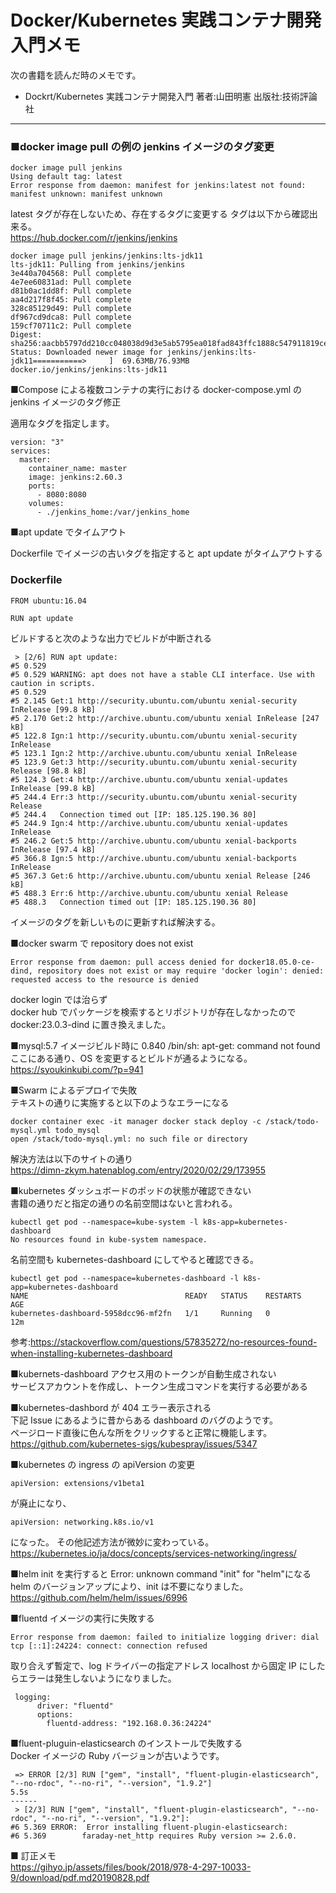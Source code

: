 # Docker/Kubernetes 実践コンテナ開発入門メモ

次の書籍を読んだ時のメモです。

- Dockrt/Kubernetes 実践コンテナ開発入門 著者:山田明憲 出版社:技術評論社

---

### ■docker image pull の例の jenkins イメージのタグ変更

```shell
docker image pull jenkins
Using default tag: latest
Error response from daemon: manifest for jenkins:latest not found: manifest unknown: manifest unknown
```

latest タグが存在しないため、存在するタグに変更する
タグは以下から確認出来る。  
https://hub.docker.com/r/jenkins/jenkins

```
docker image pull jenkins/jenkins:lts-jdk11
lts-jdk11: Pulling from jenkins/jenkins
3e440a704568: Pull complete
4e7ee60831ad: Pull complete
d81b0ac1dd8f: Pull complete
aa4d217f8f45: Pull complete
328c85129d49: Pull complete
df967cd9dca8: Pull complete
159cf70711c2: Pull complete
Digest: sha256:aacbb5797dd210cc048038d9d3e5ab5795ea018fad843ffc1888c547911819ce
Status: Downloaded newer image for jenkins/jenkins:lts-jdk11===========>     ]  69.63MB/76.93MB
docker.io/jenkins/jenkins:lts-jdk11
```

■Compose による複数コンテナの実行における docker-compose.yml の jenkins イメージのタグ修正

適用なタグを指定します。

```shell
version: "3"
services:
  master:
    container_name: master
    image: jenkins:2.60.3
    ports:
      - 8080:8080
    volumes:
      - ./jenkins_home:/var/jenkins_home
```

■apt update でタイムアウト

Dockerfile でイメージの古いタグを指定すると apt update がタイムアウトする

### Dockerfile

```
FROM ubuntu:16.04

RUN apt update
```

ビルドすると次のような出力でビルドが中断される

```
 > [2/6] RUN apt update:
#5 0.529
#5 0.529 WARNING: apt does not have a stable CLI interface. Use with caution in scripts.
#5 0.529
#5 2.145 Get:1 http://security.ubuntu.com/ubuntu xenial-security InRelease [99.8 kB]
#5 2.170 Get:2 http://archive.ubuntu.com/ubuntu xenial InRelease [247 kB]
#5 122.8 Ign:1 http://security.ubuntu.com/ubuntu xenial-security InRelease
#5 123.1 Ign:2 http://archive.ubuntu.com/ubuntu xenial InRelease
#5 123.9 Get:3 http://security.ubuntu.com/ubuntu xenial-security Release [98.8 kB]
#5 124.3 Get:4 http://archive.ubuntu.com/ubuntu xenial-updates InRelease [99.8 kB]
#5 244.4 Err:3 http://security.ubuntu.com/ubuntu xenial-security Release
#5 244.4   Connection timed out [IP: 185.125.190.36 80]
#5 244.9 Ign:4 http://archive.ubuntu.com/ubuntu xenial-updates InRelease
#5 246.2 Get:5 http://archive.ubuntu.com/ubuntu xenial-backports InRelease [97.4 kB]
#5 366.8 Ign:5 http://archive.ubuntu.com/ubuntu xenial-backports InRelease
#5 367.3 Get:6 http://archive.ubuntu.com/ubuntu xenial Release [246 kB]
#5 488.3 Err:6 http://archive.ubuntu.com/ubuntu xenial Release
#5 488.3   Connection timed out [IP: 185.125.190.36 80]
```

イメージのタグを新しいものに更新すれば解決する。

■docker swarm で repository does not exist

```
Error response from daemon: pull access denied for docker18.05.0-ce-dind, repository does not exist or may require 'docker login': denied: requested access to the resource is denied
```

docker login では治らず  
docker hub でパッケージを検索するとリポジトリが存在しなかったので  
docker:23.0.3-dind に置き換えました。

■mysql:5.7 イメージビルド時に 0.840 /bin/sh: apt-get: command not found  
ここにある通り、OS を変更するとビルドが通るようになる。  
https://syoukinkubi.com/?p=941

■Swarm によるデプロイで失敗  
テキストの通りに実施すると以下のようなエラーになる

```
docker container exec -it manager docker stack deploy -c /stack/todo-mysql.yml todo_mysql
open /stack/todo-mysql.yml: no such file or directory
```

解決方法は以下のサイトの通り  
https://dimn-zkym.hatenablog.com/entry/2020/02/29/173955

■kubernetes ダッシュボードのポッドの状態が確認できない  
書籍の通りだと指定の通りの名前空間はないと言われる。

```
kubectl get pod --namespace=kube-system -l k8s-app=kubernetes-dashboard
No resources found in kube-system namespace.
```

名前空間も kubernetes-dashboard にしてやると確認できる。

```
kubectl get pod --namespace=kubernetes-dashboard -l k8s-app=kubernetes-dashboard
NAME                                   READY   STATUS    RESTARTS   AGE
kubernetes-dashboard-5958dcc96-mf2fn   1/1     Running   0          12m
```

参考:https://stackoverflow.com/questions/57835272/no-resources-found-when-installing-kubernetes-dashboard

■kubernets-dashboard アクセス用のトークンが自動生成されない  
サービスアカウントを作成し、トークン生成コマンドを実行する必要がある

■kubernetes-dashbord が 404 エラー表示される  
下記 Issue にあるように昔からある dashboard のバグのようです。  
ページロード直後に色んな所をクリックすると正常に機能します。  
https://github.com/kubernetes-sigs/kubespray/issues/5347

■kubernetes の ingress の apiVersion の変更

```
apiVersion: extensions/v1beta1
```

が廃止になり、

```
apiVersion: networking.k8s.io/v1
```

になった。
その他記述方法が微妙に変わっている。
https://kubernetes.io/ja/docs/concepts/services-networking/ingress/

■helm init を実行すると Error: unknown command "init" for "helm"になる  
helm のバージョンアップにより、init は不要になりました。
https://github.com/helm/helm/issues/6996

■fluentd イメージの実行に失敗する

```
Error response from daemon: failed to initialize logging driver: dial tcp [::1]:24224: connect: connection refused
```

取り合えず暫定で、log ドライバーの指定アドレス localhost から固定 IP にしたらエラーは発生しないようになりました。

```
 logging:
      driver: "fluentd"
      options:
        fluentd-address: "192.168.0.36:24224"
```

■fluent-pluguin-elasticsearch のインストールで失敗する  
Docker イメージの Ruby バージョンが古いようです。

```
 => ERROR [2/3] RUN ["gem", "install", "fluent-plugin-elasticsearch", "--no-rdoc", "--no-ri", "--version", "1.9.2"]                               5.5s
------
 > [2/3] RUN ["gem", "install", "fluent-plugin-elasticsearch", "--no-rdoc", "--no-ri", "--version", "1.9.2"]:
#6 5.369 ERROR:  Error installing fluent-plugin-elasticsearch:
#6 5.369        faraday-net_http requires Ruby version >= 2.6.0.
```

■ 訂正メモ  
https://gihyo.jp/assets/files/book/2018/978-4-297-10033-9/download/pdf.md20190828.pdf
